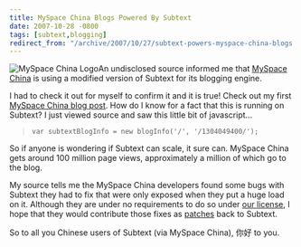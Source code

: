 ```yaml
---
title: MySpace China Blogs Powered By Subtext
date: 2007-10-28 -0800
tags: [subtext,blogging]
redirect_from: "/archive/2007/10/27/subtext-powers-myspace-china-blogs.aspx/"
---
```


![MySpace China
Logo](https://haacked.com/images/haacked_com/WindowsLiveWriter/NihaoMySpaceChinaHowisSubtextWorkingOutF_6BA/logo_3.png)An
undisclosed source informed me that [MySpace
China](http://myspace.cn/ "MySpace China") is using a modified version
of Subtext for
its blogging engine.

I had to check it out for myself to confirm it and it is true! Check out
my first [MySpace China blog
post](http://blog.myspace.cn/1304049400/archive/2007/10/29/400051092.aspx "Ni Hao Ma!").
How do I know for a fact that this is running on Subtext? I just viewed
source and saw this little bit of javascript...

> `var subtextBlogInfo = new blogInfo('/', '/1304049400/');`

So if anyone is wondering if Subtext can scale, it sure can. MySpace
China gets around 100 million page views, approximately a million of
which go to the blog.

My source tells me the MySpace China developers found some bugs with
Subtext they had to fix that were only exposed when they put a huge load
on it. Although they are under no requirements to do so under [our
license](http://subtextproject.com/Home/Docs/About/License/tabid/110/Default.aspx "Subtext License"),
I hope that they would contribute those fixes as
[patches](http://sourceforge.net/tracker/?group_id=137896&atid=739981 "Subtext Patches on SourceForge")
back to Subtext.

So to all you Chinese users of Subtext (via MySpace China), 你好 to you.

